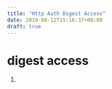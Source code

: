 ```yaml
---
title: "Http Auth Digest Access"
date: 2019-08-12T15:16:37+08:00
draft: true
---
```


# digest access 
1. 